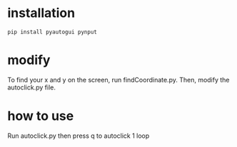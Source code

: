 # installation
```
pip install pyautogui pynput
```
# modify
To find your x and y on the screen, run findCoordinate.py. Then, modify the autoclick.py file.
# how to use 
Run autoclick.py then press q to autoclick 1 loop
